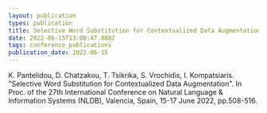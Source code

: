 ```yaml
---
layout: publication
types: publication
title: Selective Word Substitution for Contextualized Data Augmentation
date: 2022-06-15T13:00:47.880Z
tags: conference_publications
publication_date: 2022-06-15
---
```

K. Pantelidou, D. Chatzakou, T. Tsikrika, S. Vrochidis, I. Kompatsiaris. "Selective Word Substitution for Contextualized Data Augmentation". In Proc. of the 27th International Conference on Natural Language & Information Systems (NLDB), Valencia, Spain, 15-17 June 2022, pp.508-516.